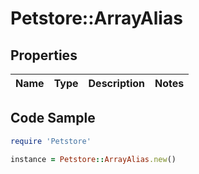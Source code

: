 # Petstore::ArrayAlias

## Properties

Name | Type | Description | Notes
------------ | ------------- | ------------- | -------------

## Code Sample

```ruby
require 'Petstore'

instance = Petstore::ArrayAlias.new()
```


